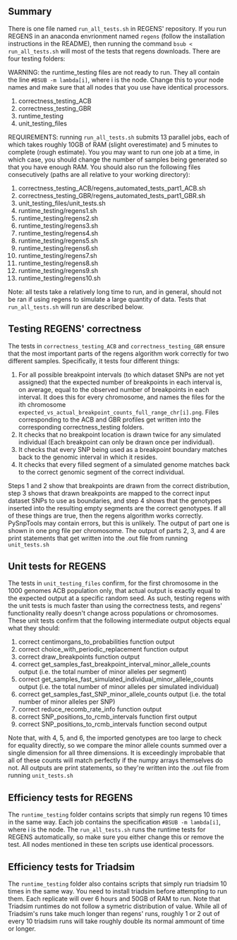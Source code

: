 ## Summary

There is one file named `run_all_tests.sh` in REGENS' repository. If you run REGENS in an anaconda envrionment named `regens` (follow the installation instructions in the README), then running the command `bsub < run_all_tests.sh` will most of the tests that regens downloads. There are four testing folders: 

WARNING: the runtime_testing files are not ready to run. They all contain the line `#BSUB -m lambda[i]`, where i is the node. Change this to your node names and make sure that all nodes that you use have identical processors. 

1. correctness_testing_ACB
2. correctness_testing_GBR
3. runtime_testing
4. unit_testing_files

REQUIREMENTS: running `run_all_tests.sh` submits 13 parallel jobs, each of which takes roughly 10GB of RAM (slight overestimate) and 5 minutes to complete (rough estimate). You you may want to run one job at a time, in which case, you should change the number of samples being generated so that you have enough RAM. You should also run the following files consecutively (paths are all relative to your working directory):

1. correctness_testing_ACB/regens_automated_tests_part1_ACB.sh
2. correctness_testing_GBR/regens_automated_tests_part1_GBR.sh
3. unit_testing_files/unit_tests.sh
4. runtime_testing/regens1.sh
5. runtime_testing/regens2.sh
6. runtime_testing/regens3.sh
7. runtime_testing/regens4.sh
8. runtime_testing/regens5.sh
9. runtime_testing/regens6.sh
10. runtime_testing/regens7.sh
11. runtime_testing/regens8.sh
12. runtime_testing/regens9.sh
13. runtime_testing/regens10.sh

Note: all tests take a relatively long time to run, and in general, should not be ran if using regens to simulate a large quantity of data. Tests that `run_all_tests.sh` will run are described below. 

## Testing REGENS' correctness

The tests in `correctness_testing_ACB` and `correctness_testing_GBR` ensure that the most important parts of the regens algorithm work correctly for two different samples. Specifically, it tests four different things:

1. For all possible breakpoint intervals (to which dataset SNPs are not yet assigned) that the expected number of breakpoints in each interval is, on average, equal to the observed number of breakpoints in each interval. It does this for every chromosome, and names the files for the ith chromosome `expected_vs_actual_breakpoint_counts_full_range_chr[i].png`. Files corresponding to the ACB and GBR profiles get written into the corresponding correctness_testing folders. 
2. It checks that no breakpoint location is drawn twice for any simulated individual (Each breakpoint can only be drawn once per individual). 
3. It checks that every SNP being used as a breakpoint boundary matches back to the genomic interval in which it resides.
4. It checks that every filled segment of a simulated genome matches back to the correct genomic segment of the correct individual. 

Steps 1 and 2 show that breakpoints are drawn from the correct distribution, step 3 shows that drawn breakpoints are mapped to the correct input dataset SNPs to use as boundaries, and step 4 shows that the genotypes inserted into the resulting empty segments are the correct genotypes. If all of these things are true, then the regens algorithm works correctly. PySnpTools may contain errors, but this is unlikely. The output of part one is shown in one png file per chromosome. The output of parts 2, 3, and 4 are print statements that get written into the .out file from running `unit_tests.sh`

## Unit tests for REGENS

The tests in `unit_testing_files` confirm, for the first chromosome in the 1000 genomes ACB population only, that actual output is exactly equal to the expected output at a specific random seed. As such, testing regens with the unit tests is much faster than using the correctness tests, and regens' functionality really doesn't change across populations or chromosomes. These unit tests confirm that the following intermediate output objects equal what they should:

1. correct centimorgans_to_probabilities function output
2. correct choice_with_periodic_replacement function output
3. correct draw_breakpoints function output
4. correct get_samples_fast_breakpoint_interval_minor_allele_counts output (i.e. the total number of minor alleles per segment)
5. correct get_samples_fast_simulated_individual_minor_allele_counts output (i.e. the total number of minor alleles per simulated individual)
6. correct get_samples_fast_SNP_minor_allele_counts output (i.e. the total number of minor alleles per SNP)
7. correct reduce_recomb_rate_info function output
8. correct SNP_positions_to_rcmb_intervals function first output
9. correct SNP_positions_to_rcmb_intervals function second output

Note that, with 4, 5, and 6, the imported genotypes are too large to check for equality directly, so we compare the minor allele counts summed over a single dimension for all three dimensions. It is exceedingly improbable that all of these counts will match perfectly if the numpy arrays themselves do not. All outputs are print statements, so they're written into the .out file from running `unit_tests.sh`

## Efficiency tests for REGENS

The `runtime_testing` folder contains scripts that simply run regens 10 times in the same way. Each job contains the specification `#BSUB -m lambda[i]`, where i is the node. The `run_all_tests.sh`  runs the runtime tests for REGENS automatically, so make sure you either change this or remove the test. All nodes mentioned in these ten scripts use identical processors. 

## Efficiency tests for Triadsim

The `runtime_testing` folder also contains scripts that simply run triadsim 10 times in the same way. You need to install triadsim before attempting to run them. Each replicate will over 6 hours and 50GB of RAM to run. Note that Triadsim runtimes do not follow a symetric distribution of value. While all of Triadsim's runs take much longer than regens' runs, roughly 1 or 2 out of every 10 triadsim runs will take roughly double its normal ammount of time or longer. 
